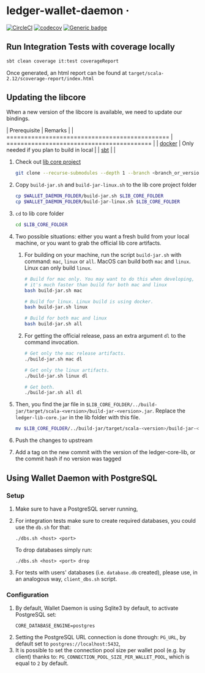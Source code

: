 # ledger-wallet-daemon &middot; 

[![CircleCI](https://circleci.com/gh/LedgerHQ/ledger-wallet-daemon.svg?style=shield)](https://circleci.com/gh/LedgerHQ/ledger-wallet-daemon)
[![codecov](https://codecov.io/gh/LedgerHQ/ledger-wallet-daemon/branch/develop/graph/badge.svg)](https://codecov.io/gh/LedgerHQ/ledger-wallet-daemon)
[![Generic badge](https://img.shields.io/badge/Version-2.4.3-blue)](https://shields.io/)


## Run Integration Tests with coverage locally
 ```bash
sbt clean coverage it:test coverageReport
```

Once generated, an html report can be found at `target/scala-2.12/scoverage-report/index.html`

## Updating the libcore

When a new version of the libcore is available, we need to update our bindings.

| Prerequisite                                   | Remarks |
| ============================================== | ========================================= |
| [docker](https://www.docker.com/get-started)   | Only needed if you plan to build in local |
| [sbt](https://www.scala-sbt.org/download.html) |                                           |

1. Check out [lib core project](https://github.com/LedgerHQ/lib-ledger-core)
   ```bash
   git clone --recurse-submodules --depth 1 --branch <branch_or_version_tag> https://github.com/LedgerHQ/lib-ledger-core
   ```

2. Copy `build-jar.sh` and `build-jar-linux.sh` to the lib core project folder
   ```bash
   cp $WALLET_DAEMON_FOLDER/build-jar.sh $LIB_CORE_FOLDER
   cp $WALLET_DAEMON_FOLDER/build-jar-linux.sh $LIB_CORE_FOLDER
   ```

3. `cd` to lib core folder
   ```bash
   cd $LIB_CORE_FOLDER
   ```

4. Two possible situations: either you want a fresh build from your local machine, or you want to
   grab the official lib core artifacts.
   1. For building on your machine, run the script `build-jar.sh` with command: `mac`, `linux` or `all`.
      MacOS can build both `mac` and `linux`. Linux can only build `linux`.
      ```bash
      # Build for mac only. You may want to do this when developing,
      # it's much faster than build for both mac and linux
      bash build-jar.sh mac

      # Build for linux. Linux build is using docker.
      bash build-jar.sh linux

      # Build for both mac and linux
      bash build-jar.sh all
      ```
   2. For getting the official release, pass an extra argument `dl` to the command invocation.
      ```bash
      # Get only the mac release artifacts.
      ./build-jar.sh mac dl

      # Get only the linux artifacts.
      ./build-jar.sh linux dl

      # Get both.
      ./build-jar.sh all dl
      ```

5. Then, you find the jar file in `$LIB_CORE_FOLDER/../build-jar/target/scala-<version>/build-jar-<version>.jar`.
   Replace the `ledger-lib-core.jar` in the lib folder with this file.
   ```bash
   mv $LIB_CORE_FOLDER/../build-jar/target/scala-<version>/build-jar-<version>.jar $WALLET_DAEMON_FOLDER/lib/ledger-lib-core.jar
   ```

6. Push the changes to upstream

7. Add a tag on the new commit with the version of the ledger-core-lib, or the commit
   hash if no version was tagged

## Using Wallet Daemon with PostgreSQL

### Setup

1. Make sure to have a PostgreSQL server running,

2. For integration tests make sure to create required databases, you could use the `db.sh` for that:

    ```
    ./dbs.sh <host> <port>
    ```
    To drop databases simply run: 
    ```
    ./dbs.sh <host> <port> drop
    ```

3. For tests with users' databases (i.e. `database.db` created), please use, in an analogous way, `client_dbs.sh` script.

### Configuration


1. By default, Wallet Daemon is using Sqlite3 by default, to activate PostgreSQL set: 
    ```
    CORE_DATABASE_ENGINE=postgres
    ``` 
2. Setting the PostgreSQL URL connection is done through: `PG_URL`, by default set to `postgres://localhost:5432`,    
3. It is possible to set the connection pool size per wallet pool (e.g. by client) thanks to: 
`PG_CONNECTION_POOL_SIZE_PER_WALLET_POOL`, which is equal to `2` by default. 


